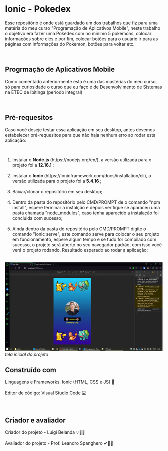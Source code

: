 
# Ionic - Pokedex 
Esse repositório é onde está guardado um dos trabalhos que fiz para uma matéria do meu curso "Programação de Aplicativos Mobile", neste trabalho o objetivo era fazer uma Pokedex com no minimo 5 pokemons, colocar informações sobre eles e por fim, colocar botões para o usuário ir para as páginas com informações do Pokemon, botões para voltar etc.

<br>   

## Progrmação de Aplicativos Mobile
Como comentado anteriormente esta é uma das mastérias do meu curso, só para curiosidade o curso que eu faço é de Desenvolvimento de Sistemas na ETEC de Ibitinga (período integral) 

<br>   

## Pré-requesitos
Caso você deseje testar essa aplicação em seu desktop, antes devemos estabelecer pré-requesitos para que não haja nenhum erro ao rodar esta aplicação:   

<br>     

<ol>
<li> Instalar o <b> Node.js </b> (https://nodejs.org/en/), a versão utilizada para o projeto foi a <b> 12.16.1 </b>; </li>
  <br>  
<li> Instalar o <b> Ionic </b> (https://ionicframework.com/docs/installation/cli), a versão utilizada para o projeto foi a <b> 5.4.16 </b>;</li>
  <br>  
<li> Baixar/clonar o repositório em seu desktop;  </li>
  <br>  
<li> Dentro da pasta do repositório pelo CMD/PROMPT de o comando "npm install", espere terminar a instalção e depois verifique se aparaceu uma pasta chamada "node_modules", caso tenha aparecido a instalação foi concluida com sucesso;   </li>
  <br>  
<li> Ainda dentro da pasta do repositório pelo CMD/PROMPT digite o comando "ionic serve", este comando serve para colocar o seu projeto em funcionamento, espere algum tempo e se tudo for compilado com sucesso, o projeto será aberto no seu navegador padrão, com isso você verá o projeto rodando. Resultado esperado ao rodar a aplicação: </li>
  <br>
</ol>  

<img src="https://github.com/LuigiBelanda/Ionic-Pokedex/blob/master/tela%20inicial%20do%20projeto.jpeg">
<i> tela inicial do projeto </i> 
<br>  

## Construído com
Linguagens e Frameworks: Ionic (HTML, CSS e JS) 📱
<br>   
Editor de código: Visual Studio Code 💻  

<br>   

## Criador e avaliador 
Criador do projeto - Luigi Belanda   💡👨‍💻                                                                                           
<br>
Avaliador do projeto - Prof. Leandro Spanghero   ✔👨‍🏫
